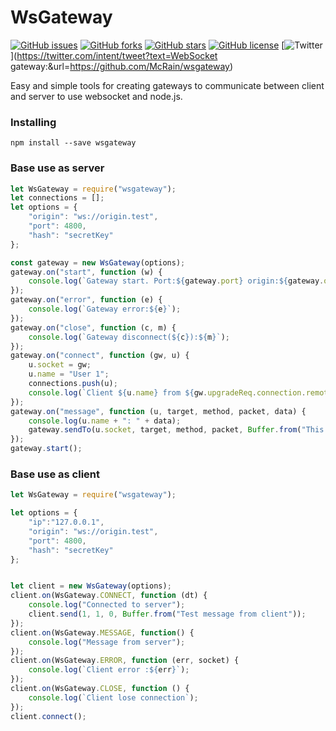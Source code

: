 # WsGateway
[![GitHub issues](https://img.shields.io/github/issues/McRain/wsgateway.svg)](https://github.com/McRain/wsgateway/issues)
[![GitHub forks](https://img.shields.io/github/forks/McRain/wsgateway.svg)](https://github.com/McRain/wsgateway/network)
[![GitHub stars](https://img.shields.io/github/stars/McRain/wsgateway.svg)](https://github.com/McRain/wsgateway/stargazers)
[![GitHub license](https://img.shields.io/badge/license-MIT-blue.svg)](https://raw.githubusercontent.com/McRain/wsgateway/master/LICENSE)
[![Twitter](https://img.shields.io/twitter/url/https/github.com/McRain/wsgateway/.svg?style=social)](https://twitter.com/intent/tweet?text=WebSocket gateway:&url=https://github.com/McRain/wsgateway)


Easy and simple tools for creating gateways to communicate between client and server to use websocket and node.js.

### Installing

```
npm install --save wsgateway
```

### Base use as server

```js
let WsGateway = require("wsgateway");
let connections = [];
let options = {
    "origin": "ws://origin.test",
    "port": 4800,
    "hash": "secretKey"
};

const gateway = new WsGateway(options);
gateway.on("start", function (w) {
    console.log(`Gateway start. Port:${gateway.port} origin:${gateway.origin} hashkey:${gateway.hashKey}`);
});
gateway.on("error", function (e) {
    console.log(`Gateway error:${e}`);
});
gateway.on("close", function (c, m) {
    console.log(`Gateway disconnect(${c}):${m}`);
});
gateway.on("connect", function (gw, u) {
    u.socket = gw;
    u.name = "User 1";
    connections.push(u);
    console.log(`Client ${u.name} from ${gw.upgradeReq.connection.remoteAddress} connected`);
});
gateway.on("message", function (u, target, method, packet, data) {
    console.log(u.name + ": " + data);
    gateway.sendTo(u.socket, target, method, packet, Buffer.from("This is server answer "));
});
gateway.start();
```

### Base use as client

```js
let WsGateway = require("wsgateway");

let options = {
    "ip":"127.0.0.1",
    "origin": "ws://origin.test",
    "port": 4800,
    "hash": "secretKey"
};


let client = new WsGateway(options);
client.on(WsGateway.CONNECT, function (dt) {
    console.log("Connected to server");
    client.send(1, 1, 0, Buffer.from("Test message from client"));
});
client.on(WsGateway.MESSAGE, function() {
    console.log("Message from server");
});
client.on(WsGateway.ERROR, function (err, socket) {
    console.log(`Client error :${err}`);
});
client.on(WsGateway.CLOSE, function () {
    console.log(`Client lose connection`);
});
client.connect();
```
